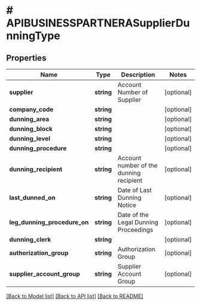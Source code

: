 # # APIBUSINESSPARTNERASupplierDunningType

## Properties

Name | Type | Description | Notes
------------ | ------------- | ------------- | -------------
**supplier** | **string** | Account Number of Supplier | [optional]
**company_code** | **string** |  | [optional]
**dunning_area** | **string** |  | [optional]
**dunning_block** | **string** |  | [optional]
**dunning_level** | **string** |  | [optional]
**dunning_procedure** | **string** |  | [optional]
**dunning_recipient** | **string** | Account number of the dunning recipient | [optional]
**last_dunned_on** | **string** | Date of Last Dunning Notice | [optional]
**leg_dunning_procedure_on** | **string** | Date of the Legal Dunning Proceedings | [optional]
**dunning_clerk** | **string** |  | [optional]
**authorization_group** | **string** | Authorization Group | [optional]
**supplier_account_group** | **string** | Supplier Account Group | [optional]

[[Back to Model list]](../../README.md#models) [[Back to API list]](../../README.md#endpoints) [[Back to README]](../../README.md)
